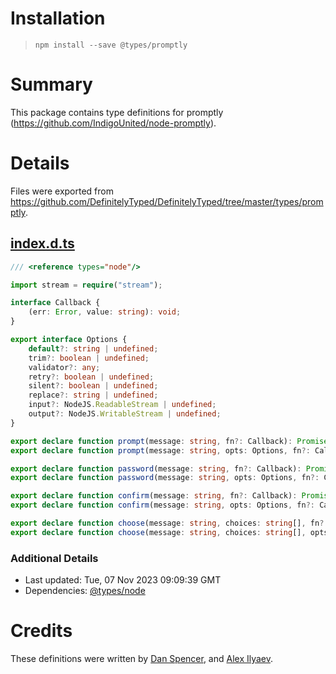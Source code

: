 # Installation
> `npm install --save @types/promptly`

# Summary
This package contains type definitions for promptly (https://github.com/IndigoUnited/node-promptly).

# Details
Files were exported from https://github.com/DefinitelyTyped/DefinitelyTyped/tree/master/types/promptly.
## [index.d.ts](https://github.com/DefinitelyTyped/DefinitelyTyped/tree/master/types/promptly/index.d.ts)
````ts
/// <reference types="node"/>

import stream = require("stream");

interface Callback {
    (err: Error, value: string): void;
}

export interface Options {
    default?: string | undefined;
    trim?: boolean | undefined;
    validator?: any;
    retry?: boolean | undefined;
    silent?: boolean | undefined;
    replace?: string | undefined;
    input?: NodeJS.ReadableStream | undefined;
    output?: NodeJS.WritableStream | undefined;
}

export declare function prompt(message: string, fn?: Callback): Promise<string>;
export declare function prompt(message: string, opts: Options, fn?: Callback): Promise<string>;

export declare function password(message: string, fn?: Callback): Promise<string>;
export declare function password(message: string, opts: Options, fn?: Callback): Promise<string>;

export declare function confirm(message: string, fn?: Callback): Promise<boolean>;
export declare function confirm(message: string, opts: Options, fn?: Callback): Promise<boolean>;

export declare function choose(message: string, choices: string[], fn?: Callback): Promise<string>;
export declare function choose(message: string, choices: string[], opts: Options, fn?: Callback): Promise<string>;

````

### Additional Details
 * Last updated: Tue, 07 Nov 2023 09:09:39 GMT
 * Dependencies: [@types/node](https://npmjs.com/package/@types/node)

# Credits
These definitions were written by [Dan Spencer](https://github.com/danrspencer), and [Alex Ilyaev](https://github.com/alexilyaev).
